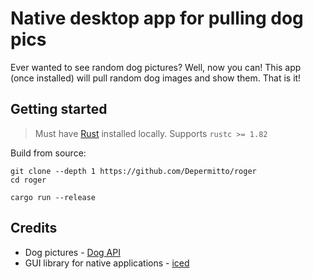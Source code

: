 # Native desktop app for pulling dog pics

Ever wanted to see random dog pictures? Well, now you can! This app (once installed) will pull random dog images and show them. That is it!

## Getting started

> Must have [Rust](https://rust-lang.org/) installed locally. Supports `rustc >= 1.82`

Build from source:

```shell
git clone --depth 1 https://github.com/Depermitto/roger
cd roger

cargo run --release
```

## Credits

- Dog pictures - [Dog API](https://dog.ceo/dog-api/)
- GUI library for native applications - [iced](https://iced.rs/)
